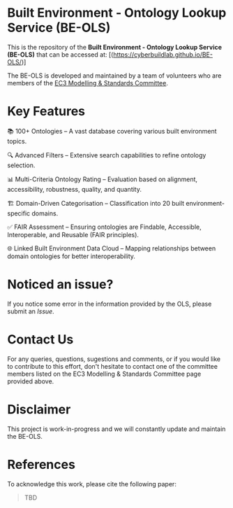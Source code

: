 # Built Environment - Ontology Lookup Service (BE-OLS)

This is the repository of the **Built Environment - Ontology Lookup Service (BE-OLS)** that can be accessed at: [(https://cyberbuildlab.github.io/BE-OLS/)]

The BE-OLS is developed and maintained by a team of volunteers who are members of the [EC3 Modelling & Standards Committee](https://ec-3.org/governance/technical-committees/modelling-standards-committee/).


Key Features
==========

📚 100+ Ontologies – A vast database covering various built environment topics.

🔍 Advanced Filters – Extensive search capabilities to refine ontology selection.

📊 Multi-Criteria Ontology Rating – Evaluation based on alignment, accessibility, robustness, quality, and quantity.

🏗️ Domain-Driven Categorisation – Classification into 20 built environment-specific domains.

✅ FAIR Assessment – Ensuring ontologies are Findable, Accessible, Interoperable, and Reusable (FAIR principles).

🌐 Linked Built Environment Data Cloud – Mapping relationships between domain ontologies for better interoperability.



Noticed an issue?
==========
If you notice some error in the information provided by the OLS, please submit an *Issue*.


Contact Us
==========
For any queries, questions, sugestions and comments, or if you would like to contribute to this effort, don't hesitate to contact one of the committee members listed on the EC3 Modelling & Standards Committee page provided above.

Disclaimer
==========
This project is work-in-progress and we will constantly update and maintain the BE-OLS.

References
==========
To acknowledge this work, please cite the following paper:

> TBD
